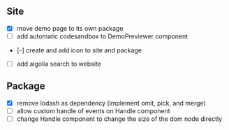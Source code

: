 ## Site
- [x] move demo page to its own package
- [ ] add automatic codesandbox to DemoPreviewer component
- [-] create and add icon to site and package
- [ ] add algolia search to website
## Package
- [x] remove lodash as dependency (implement omit, pick, and merge)
- [ ] allow custom handle of events on Handle component
- [ ] change Handle component to change the size of the dom node directly
